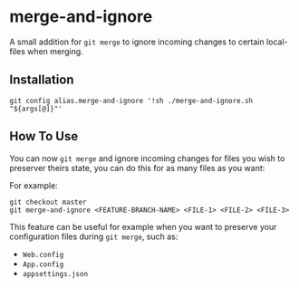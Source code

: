 # merge-and-ignore

A small addition for `git merge` to ignore incoming changes to certain local-files when merging.

## Installation

```
git config alias.merge-and-ignore '!sh ./merge-and-ignore.sh "${args[@]}"'
```

## How To Use

You can now `git merge` and ignore incoming changes for files you wish to preserver theirs state, you can do this for as many files as you want:

For example:
```
git checkout master
git merge-and-ignore <FEATURE-BRANCH-NAME> <FILE-1> <FILE-2> <FILE-3>
```

This feature can be useful for example when you want to preserve your configuration files during `git merge`, such as:

- `Web.config`
- `App.config`
- `appsettings.json`

